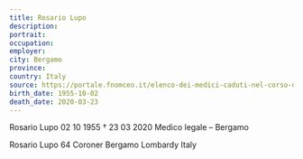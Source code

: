 ```yaml
---
title: Rosario Lupo
description: 
portrait: 
occupation: 
employer: 
city: Bergamo
province: 
country: Italy 
source: https://portale.fnomceo.it/elenco-dei-medici-caduti-nel-corso-dellepidemia-di-covid-19/
birth_date: 1955-10-02
death_date: 2020-03-23
---
```


Rosario Lupo 02 10 1955 †  23 03 2020
Medico legale – Bergamo

Rosario	Lupo	64	Coroner		Bergamo	Lombardy	Italy